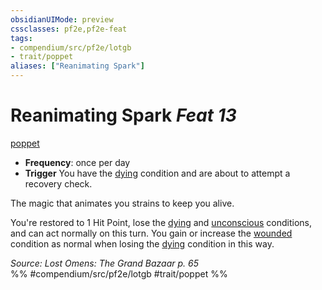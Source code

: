 ```yaml
---
obsidianUIMode: preview
cssclasses: pf2e,pf2e-feat
tags:
- compendium/src/pf2e/lotgb
- trait/poppet
aliases: ["Reanimating Spark"]
---
```

# Reanimating Spark  *Feat 13*  
[poppet](rules/traits/poppet-lotgb.md "Poppet Ancestry & Heritage Trait")  

- **Frequency**: once per day
- **Trigger** You have the [dying](rules/conditions.md#Dying) condition and are about to attempt a recovery check.

The magic that animates you strains to keep you alive.

You're restored to 1 Hit Point, lose the [dying](rules/conditions.md#Dying) and [unconscious](rules/conditions.md#Unconscious) conditions, and can act normally on this turn. You gain or increase the [wounded](rules/conditions.md#Wounded) condition as normal when losing the [dying](rules/conditions.md#Dying) condition in this way.

*Source: Lost Omens: The Grand Bazaar p. 65*  
%% #compendium/src/pf2e/lotgb #trait/poppet %%